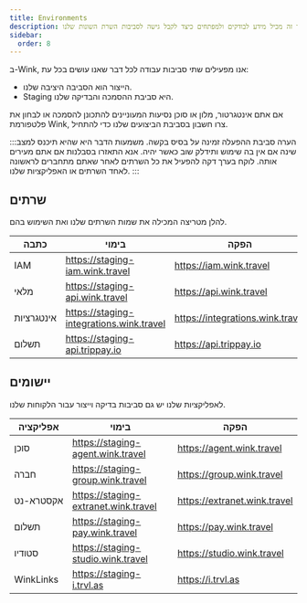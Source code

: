 ```yaml
---
title: Environments
description: מאמר זה מכיל מידע לבודקים ולמפתחים כיצד לקבל גישה לסביבות השרת השונות שלנו.
sidebar:
  order: 8
---
```

ב-Wink, אנו מפעילים שתי סביבות עבודה לכל דבר שאנו עושים בכל עת:

* הייצור הוא הסביבה היציבה שלנו.
* Staging היא סביבת ההסמכה והבדיקה שלנו.

אם אתם אינטגרטור, מלון או סוכן נסיעות המעוניינים להתכונן להסמכה או לבחון את פלטפורמת Wink, צרו חשבון בסביבת הביצועים שלנו כדי להתחיל.

:::הערה
סביבת ההפעלה זמינה על בסיס בקשה. משמעות הדבר היא שהיא תיכנס למצב שינה אם אין בה שימוש ותידלק שוב כאשר יהיה. אנא התאזרו בסבלנות אם אתם מעירים אותה. לוקח בערך דקה להפעיל את כל השרתים לאחר שאתם מתחברים לראשונה לאחד השרתים או האפליקציות שלנו.
:::

## שרתים

להלן מטריצה ​​המכילה את שמות השרתים שלנו ואת השימוש בהם.

| כתבה | בימוי | הפקה
| ------- | ------- | ---------- |
| IAM | https://staging-iam.wink.travel | https://iam.wink.travel |
| מלאי | https://staging-api.wink.travel | https://api.wink.travel |
| אינטגרציות | https://staging-integrations.wink.travel | https://integrations.wink.travel |
| תשלום | https://staging-api.trippay.io | https://api.trippay.io |

## יישומים

לאפליקציות שלנו יש גם סביבות בדיקה וייצור עבור הלקוחות שלנו.

| אפליקציה | בימוי | הפקה
| ------- | ------- | ---------- |
| סוכן | https://staging-agent.wink.travel | https://agent.wink.travel |
| חברה | https://staging-group.wink.travel | https://group.wink.travel |
| אקסטרא-נט | https://staging-extranet.wink.travel | https://extranet.wink.travel |
| תשלום | https://staging-pay.wink.travel | https://pay.wink.travel |
| סטודיו | https://staging-studio.wink.travel | https://studio.wink.travel |
| WinkLinks | https://staging-i.trvl.as | https://i.trvl.as |

